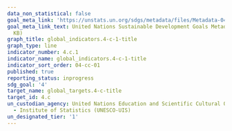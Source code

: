 ```yaml
---
data_non_statistical: false
goal_meta_link: 'https://unstats.un.org/sdgs/metadata/files/Metadata-04-0C-01.pdf '
goal_meta_link_text: United Nations Sustainable Development Goals Metadata (PDF 218
  KB)
graph_title: global_indicators.4-c-1-title
graph_type: line
indicator_number: 4.c.1
indicator_name: global_indicators.4-c-1-title
indicator_sort_order: 04-cc-01
published: true
reporting_status: inprogress
sdg_goal: '4'
target_name: global_targets.4-c-title
target_id: 4.c
un_custodian_agency: United Nations Education and Scientific Cultural Organisation
  - Institute of Statistics (UNESCO-UIS)
un_designated_tier: '1'
---
```

